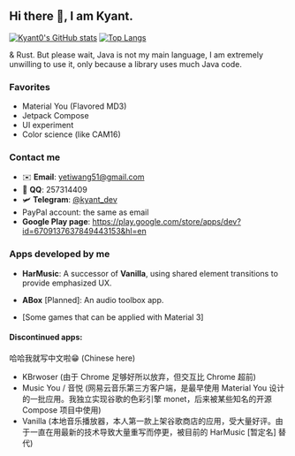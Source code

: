 ## Hi there 👋, I am Kyant.

[![Kyant0's GitHub stats](https://github-readme-stats.vercel.app/api?username=Kyant0)](https://github.com/Kyant0/github-readme-stats) 
[![Top Langs](https://github-readme-stats.vercel.app/api/top-langs/?username=Kyant0)](https://github.com/Kyant0/github-readme-stats) 

& Rust. But please wait, Java is not my main language, I am extremely unwilling to use it, only because a library uses much Java code.

### Favorites

- Material You (Flavored MD3)
- Jetpack Compose
- UI experiment
- Color science (like CAM16)

### Contact me

- ✉️ **Email**: yetiwang51@gmail.com
- 🐧 **QQ**: 257314409
- 🛩️ **Telegram**: [@kyant_dev](https://t.me/kyant_dev)
- PayPal account: the same as email
- **Google Play page**: https://play.google.com/store/apps/dev?id=6709137637849443153&hl=en

### Apps developed by me

- **HarMusic**: A successor of **Vanilla**, using shared element transitions to provide emphasized UX.

- **ABox** [Planned]: An audio toolbox app.

- [Some games that can be applied with Material 3]

#### Discontinued apps:

哈哈我就写中文啦😁 (Chinese here)

- KBrwoser (由于 Chrome 足够好所以放弃，但交互比 Chrome 超前)
- Music You / 音悦 (网易云音乐第三方客户端，是最早使用 Material You 设计的一批应用。我独立实现谷歌的色彩引擎 monet，后来被某些知名的开源 Compose 项目中使用)
- Vanilla (本地音乐播放器，本人第一款上架谷歌商店的应用，受大量好评。由于一直在用最新的技术导致大量重写而停更，被目前的 HarMusic [暂定名] 替代)
